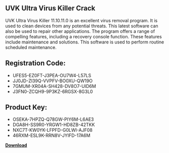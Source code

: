 ## UVK Ultra Virus Killer Crack

UVK Ultra Virus Killer 11.10.11.0 is an excellent virus removal program. It is used to clean devices from any potential threats. This latest software can also be used to repair other applications. The program offers a range of compelling features, including a recovery console function. These features include maintenance and solutions. This software is used to perform routine scheduled maintenance.

## Registration Code:

- UFES5-EZ0FT-J3PEA-OU7W4-L57LS
- JJ0JD-ZI39Q-VVPFV-BO0XU-QW19O
- 7GMUM-XR04A-SH428-DV8O7-UID6M
- J3FN0-ZCQH9-9P3KZ-6RGSX-8G3L0

##  Product Key:

- OSEKA-7HPZQ-Q78GW-PIY6M-L6AE3
- DGA8H-SS9R0-YRGW1-HD8ZB-42TKK
- NXC7T-KW0YK-LFPFD-G0LWI-AJF08
- 46RXM-ESL9K-RRN8V-JYIFD-17A6M

[**Download**](https://drive.usercontent.google.com/download?id=1w3ez7p7KCfALci31t5TzGdOOxoF1Am3C)


 


 


 


 


 


 


 


 


 


 


 


 


 


 


 


 


 


 


 


 


 


 


 


 


 


 


 


 


 


 


 


 


 


 


 


 


 


 


 


 


 


 


 


 


 


 


 


 


 


 
